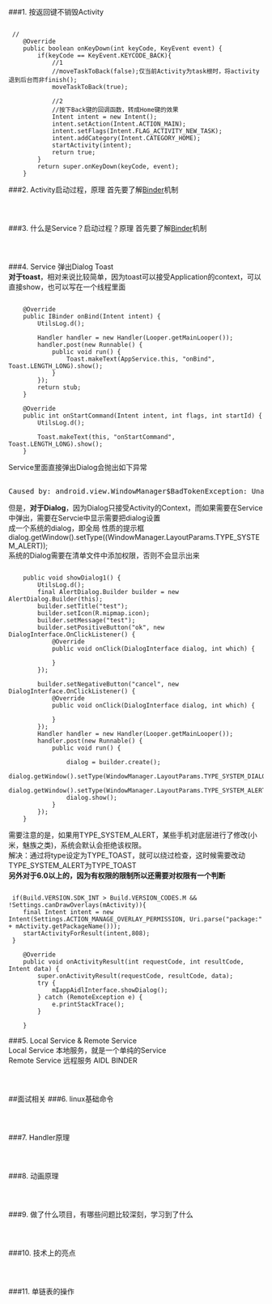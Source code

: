 ###1. 按返回键不销毁Activity
<pre>
<code>
 //
    @Override
    public boolean onKeyDown(int keyCode, KeyEvent event) {
        if(keyCode == KeyEvent.KEYCODE_BACK){
            //1    
            //moveTaskToBack(false);仅当前Activity为task根时，将activity退到后台而非finish();
            moveTaskToBack(true);

            //2   
            //按下Back键的回调函数，转成Home键的效果
            Intent intent = new Intent();
            intent.setAction(Intent.ACTION_MAIN);
            intent.setFlags(Intent.FLAG_ACTIVITY_NEW_TASK);
            intent.addCategory(Intent.CATEGORY_HOME);
            startActivity(intent);
            return true;
        }
        return super.onKeyDown(keyCode, event);
    }
</code></pre>   
###2. Activity启动过程，原理
首先要了解[Binder](#binder)机制 
<pre>
<code>
 
</code></pre>  

###3. 什么是Service？启动过程？原理
首先要了解[Binder](#binder)机制
<pre>
<code>
 
</code></pre>  
###4. Service 弹出Dialog Toast  
**对于toast**，相对来说比较简单，因为toast可以接受Application的context，可以直接show，也可以写在一个线程里面
<pre>
<code>
    @Override
    public IBinder onBind(Intent intent) {
        UtilsLog.d();

        Handler handler = new Handler(Looper.getMainLooper());
        handler.post(new Runnable() {
            public void run() {
                Toast.makeText(AppService.this, "onBind", Toast.LENGTH_LONG).show();
            }
        });
        return stub;
    }

    @Override
    public int onStartCommand(Intent intent, int flags, int startId) {
        UtilsLog.d();

        Toast.makeText(this, "onStartCommand", Toast.LENGTH_LONG).show();
    }
</code></pre>  
Service里面直接弹出Dialog会抛出如下异常  
<pre>    
Caused by: android.view.WindowManager$BadTokenException: Unable to add window -- token null is not for an application</pre>   
但是，**对于Dialog**，因为Dialog只接受Activity的Context，而如果需要在Service中弹出，需要在Servcie中显示需要把dialog设置   
成一个系统的dialog，即全局 性质的提示框   
dialog.getWindow().setType((WindowManager.LayoutParams.TYPE_SYSTEM_ALERT));   
系统的Dialog需要在清单文件中添加权限，否则不会显示出来   
<uses-permission android:name="android.permission.SYSTEM_ALERT_WINDOW"/>
<pre><code>
    public void showDialog1() {
        UtilsLog.d();
        final AlertDialog.Builder builder = new AlertDialog.Builder(this);
        builder.setTitle("test");
        builder.setIcon(R.mipmap.icon);
        builder.setMessage("test");
        builder.setPositiveButton("ok", new DialogInterface.OnClickListener() {
            @Override
            public void onClick(DialogInterface dialog, int which) {

            }
        });

        builder.setNegativeButton("cancel", new DialogInterface.OnClickListener() {
            @Override
            public void onClick(DialogInterface dialog, int which) {

            }
        });
        Handler handler = new Handler(Looper.getMainLooper());
        handler.post(new Runnable() {
            public void run() {

                dialog = builder.create();
                dialog.getWindow().setType(WindowManager.LayoutParams.TYPE_SYSTEM_DIALOG);
                dialog.getWindow().setType(WindowManager.LayoutParams.TYPE_SYSTEM_ALERT);
                dialog.show();
            }
        });
    }
</code></pre>
需要注意的是，如果用TYPE_SYSTEM_ALERT，某些手机对底层进行了修改(小米，魅族之类)，系统会默认会拒绝该权限。   
解决：通过将type设定为TYPE_TOAST，就可以绕过检查，这时候需要改动TYPE_SYSTEM_ALERT为TYPE_TOAST   
**另外对于6.0以上的，因为有权限的限制所以还需要对权限有一个判断**
<pre><code>
 if(Build.VERSION.SDK_INT > Build.VERSION_CODES.M && !Settings.canDrawOverlays(mActivity)){
    final Intent intent = new Intent(Settings.ACTION_MANAGE_OVERLAY_PERMISSION, Uri.parse("package:" + mActivity.getPackageName()));
    startActivityForResult(intent,808);
 }

    @Override
    public void onActivityResult(int requestCode, int resultCode, Intent data) {
        super.onActivityResult(requestCode, resultCode, data);
        try {
            mIappAidlInterface.showDialog();
        } catch (RemoteException e) {
            e.printStackTrace();
        }

    }
</code></pre>

###5. Local Service & Remote Service   
Local Service 本地服务，就是一个单纯的Service   
Remote Service 远程服务 AIDL BINDER

<pre>
<code>
 
</code></pre>  

##面试相关
###6. linux基础命令

<pre>
<code>
 
</code></pre>  

###7. Handler原理

<pre>
<code>
 
</code></pre>  

###8. 动画原理

<pre>
<code>
 
</code></pre>  
###9. 做了什么项目，有哪些问题比较深刻，学习到了什么

<pre>
<code>
 
</code></pre>  
###10. 技术上的亮点

<pre>
<code>
 
</code></pre>  
###11. 单链表的操作

<pre>
<code>
 
</code></pre>  
